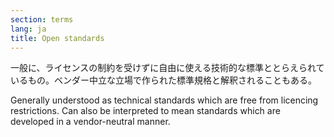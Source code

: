 ```yaml
---
section: terms
lang: ja
title: Open standards
---
```


一般に、ライセンスの制約を受けずに自由に使える技術的な標準ととらえられているもの。ベンダー中立な立場で作られた標準規格と解釈されることもある。

Generally understood as technical standards which are free from licencing restrictions. Can also be interpreted to mean standards which are developed in a vendor-neutral manner.
